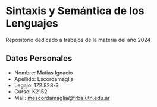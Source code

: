 # Sintaxis y Semántica de los Lenguajes
Repositorio dedicado a trabajos de la materia del año 2024

## **Datos Personales**
+ Nombre: Matias Ignacio
+ Apellido: Escordamaglia
+ Legajo: 172.828-3
+ Curso: K2152
+ Mail: mescordamaglia@frba.utn.edu.ar
